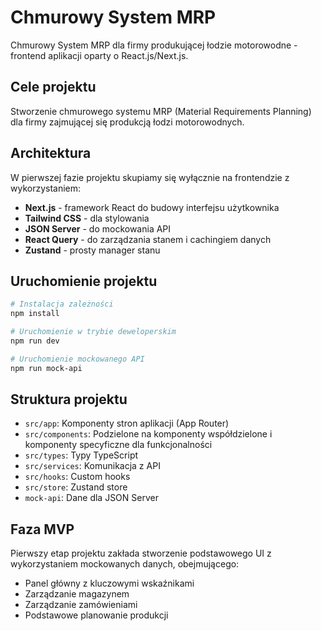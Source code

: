 # Chmurowy System MRP

Chmurowy System MRP dla firmy produkującej łodzie motorowodne - frontend aplikacji oparty o React.js/Next.js.

## Cele projektu

Stworzenie chmurowego systemu MRP (Material Requirements Planning) dla firmy zajmującej się produkcją łodzi motorowodnych. 

## Architektura

W pierwszej fazie projektu skupiamy się wyłącznie na frontendzie z wykorzystaniem:

- **Next.js** - framework React do budowy interfejsu użytkownika
- **Tailwind CSS** - dla stylowania
- **JSON Server** - do mockowania API
- **React Query** - do zarządzania stanem i cachingiem danych
- **Zustand** - prosty manager stanu

## Uruchomienie projektu

```bash
# Instalacja zależności
npm install

# Uruchomienie w trybie deweloperskim
npm run dev

# Uruchomienie mockowanego API
npm run mock-api
```

## Struktura projektu

- `src/app`: Komponenty stron aplikacji (App Router)
- `src/components`: Podzielone na komponenty współdzielone i komponenty specyficzne dla funkcjonalności
- `src/types`: Typy TypeScript
- `src/services`: Komunikacja z API
- `src/hooks`: Custom hooks
- `src/store`: Zustand store 
- `mock-api`: Dane dla JSON Server

## Faza MVP

Pierwszy etap projektu zakłada stworzenie podstawowego UI z wykorzystaniem mockowanych danych, obejmującego:

- Panel główny z kluczowymi wskaźnikami
- Zarządzanie magazynem
- Zarządzanie zamówieniami
- Podstawowe planowanie produkcji
